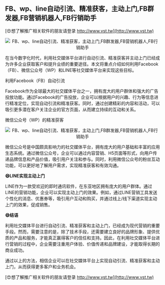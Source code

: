 ## **FB、wp、line自动引流、精准获客，主动上门,FB群发器,FB营销机器人,FB行销助手**

[😍想了解推广相关软件的朋友请登录 http://www.vst.tw](http://www.vst.tw)

 <center><img src="https://vst.tw/MP4/tuiguang/png/1.png" alt="FB、wp、line自动引流、精准获客，主动上门,FB群发器,FB营销机器人,FB行销助手"></center>

在当今数字化时代，利用社交媒体平台进行自动引流、精准获客并主动上门已经成为许多企业获取客户和提升业绩的重要途径。本文将重点介绍如何利用Facebook（FB）、微信公众号（WP）和LINE等社交媒体平台来实现这些目标。

利用Facebook（FB）自动引流

Facebook作为全球最大的社交媒体平台之一，拥有庞大的用户群体和强大的广告投放功能。通过Facebook的广告投放，企业可以根据用户的兴趣、行为等信息进行精准定位，实现自动引流和精准获客。同时，通过创建精彩的内容和活动，可以吸引更多潜在客户关注企业的官方页面，从而建立持续的互动和关系。

微信公众号（WP）的精准获客

 <center><img src="https://vst.tw/MP4/tuiguang/png/2.png" alt="FB、wp、line自动引流、精准获客，主动上门,FB群发器,FB营销机器人,FB行销助手"></center>

微信公众号是中国颇具影响力的社交媒体平台，拥有庞大的用户基础和丰富的应用生态系统。通过微信公众号，企业可以通过内容营销、H5页面等形式，向用户传递品牌信息和产品价值，吸引用户关注和参与。同时，利用微信公众号的粉丝互动功能，可以更好地了解用户需求，实现精准获客和有效沟通。

**😄LINE实现主动上门**

LINE作为一款受欢迎的即时通讯软件，在东亚地区拥有庞大的用户群体。通过LINE的营销功能，企业可以实现主动上门的效果。例如，通过LINE营销工具发送个性化的消息、优惠券等，吸引用户互动和购买，并通过线上/线下渠道实现主动上门的效果，促成销售。

**😄结语**

利用社交媒体平台进行自动引流、精准获客和主动上门，已经成为现代营销的重要手段。然而，需要注意的是，除了技术手段，还需要建立良好的品牌形象、提供优质的产品和服务，才能真正赢得客户的信任和支持。因此，在利用社交媒体平台进行营销的过程中，企业需要注重用户体验、价值传递和品牌建设，才能取得长期的商业成功。

通过以上的方法，相信企业可以在社交媒体平台上实现自动引流、精准获客和主动上门，从而获得更多客户和业务机会。

[😍想了解推广相关软件的朋友请登录 http://www.vst.tw](http://www.vst.tw)



